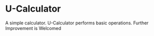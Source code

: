 # U-Calculator
A simple calculator.
U-Calculator performs basic operations.
Further Improvement is Welcomed
